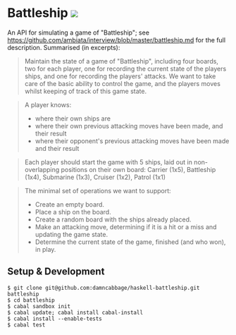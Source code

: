 # Battleship ![](https://img.shields.io/badge/build-still%20to%20be%20set%20up-yellow.svg)

An API for simulating a game of "Battleship"; see https://github.com/ambiata/interview/blob/master/battleship.md for the full description. Summarised (in excerpts):

> Maintain the state of a game of "Battleship", including four boards, two for each player, one for recording the current state of the players ships, and one for recording the players' attacks. We want to take care of the basic ability to control the game, and the players moves whilst keeping of track of this game state.

> A player knows:
> * where their own ships are
> * where their own previous attacking moves have been made, and their result
> * where their opponent's previous attacking moves have been made and their result

> Each player should start the game with 5 ships, laid out in non-overlapping positions on their own board:
> Carrier (1x5), Battleship (1x4), Submarine (1x3), Cruiser (1x2), Patrol (1x1)

> The minimal set of operations we want to support:
> * Create an empty board.
> * Place a ship on the board.
> * Create a random board with the ships already placed.
> * Make an attacking move, determining if it is a hit or a miss and updating the game state.
> * Determine the current state of the game, finished (and who won), in play.


## Setup & Development

```
$ git clone git@github.com:damncabbage/haskell-battleship.git battleship
$ cd battleship
$ cabal sandbox init
$ cabal update; cabal install cabal-install
$ cabal install --enable-tests
$ cabal test
```
